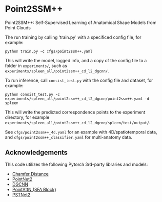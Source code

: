 # Point2SSM++
Point2SSM++: Self-Supervised Learning of Anatomical Shape Models from Point Clouds

The run training by calling 'train.py' with a specificed config file, for example:
```
python train.py -c cfgs/point2ssm++.yaml
```
This will write the model, logged info, and a copy of the config file to a folder in `experiments/`, such as `experiments/spleen_all/point2ssm++_cd_l2_dgcnn/`.

To run inference, call `consist_test.py` with the config file and dataset, for example:
```
python consist_test.py -c experiments/spleen_all/point2ssm++_cd_l2_dgcnn/point2ssm++.yaml -d spleen
```
This will write the predicted correspondence points to the experiment directory, for example `experiments/spleen_all/point2ssm++_cd_l2_dgcnn/spleen/test/output/`. 


See `cfgs/point2ssm++_4d.yaml` for an example with 4D/spatiotemporal data, and `cfgs/point2ssm++_classifier.yaml` for multi-anatomy data. 

## Acknowledgements
This code utilizes the following Pytorch 3rd-party libraries and models:
- [Chamfer Distance](https://pytorch3d.readthedocs.io/en/latest/modules/loss.html)
- [PointNet2](https://github.com/sshaoshuai/Pointnet2.PyTorch)
- [DGCNN](https://github.com/WangYueFt/dgcnn)
- [PointAttN (SFA Block)](https://github.com/ohhhyeahhh/PointAttN)
- [PSTNet2](https://github.com/hehefan/PSTNet2)
